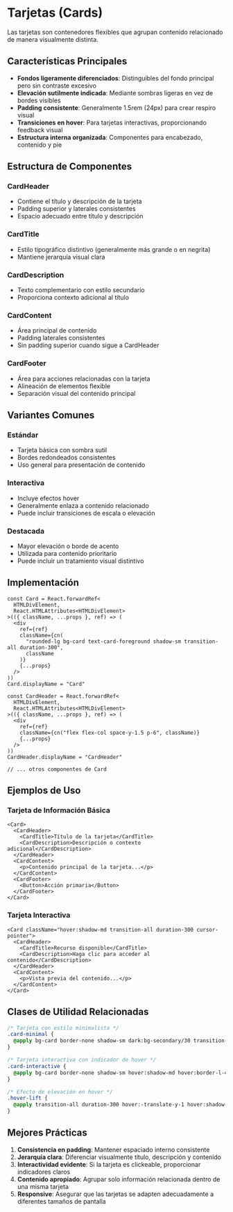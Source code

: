 
# Tarjetas (Cards)

Las tarjetas son contenedores flexibles que agrupan contenido relacionado de manera visualmente distinta.

## Características Principales

- **Fondos ligeramente diferenciados**: Distinguibles del fondo principal pero sin contraste excesivo
- **Elevación sutilmente indicada**: Mediante sombras ligeras en vez de bordes visibles
- **Padding consistente**: Generalmente 1.5rem (24px) para crear respiro visual
- **Transiciones en hover**: Para tarjetas interactivas, proporcionando feedback visual
- **Estructura interna organizada**: Componentes para encabezado, contenido y pie

## Estructura de Componentes

### CardHeader
- Contiene el título y descripción de la tarjeta
- Padding superior y laterales consistentes
- Espacio adecuado entre título y descripción

### CardTitle
- Estilo tipográfico distintivo (generalmente más grande o en negrita)
- Mantiene jerarquía visual clara

### CardDescription
- Texto complementario con estilo secundario
- Proporciona contexto adicional al título

### CardContent
- Área principal de contenido
- Padding laterales consistentes
- Sin padding superior cuando sigue a CardHeader

### CardFooter
- Área para acciones relacionadas con la tarjeta
- Alineación de elementos flexible
- Separación visual del contenido principal

## Variantes Comunes

### Estándar
- Tarjeta básica con sombra sutil
- Bordes redondeados consistentes
- Uso general para presentación de contenido

### Interactiva
- Incluye efectos hover
- Generalmente enlaza a contenido relacionado
- Puede incluir transiciones de escala o elevación

### Destacada
- Mayor elevación o borde de acento
- Utilizada para contenido prioritario
- Puede incluir un tratamiento visual distintivo

## Implementación

```tsx
const Card = React.forwardRef<
  HTMLDivElement,
  React.HTMLAttributes<HTMLDivElement>
>(({ className, ...props }, ref) => (
  <div
    ref={ref}
    className={cn(
      "rounded-lg bg-card text-card-foreground shadow-sm transition-all duration-300",
      className
    )}
    {...props}
  />
))
Card.displayName = "Card"

const CardHeader = React.forwardRef<
  HTMLDivElement,
  React.HTMLAttributes<HTMLDivElement>
>(({ className, ...props }, ref) => (
  <div
    ref={ref}
    className={cn("flex flex-col space-y-1.5 p-6", className)}
    {...props}
  />
))
CardHeader.displayName = "CardHeader"

// ... otros componentes de Card
```

## Ejemplos de Uso

### Tarjeta de Información Básica

```tsx
<Card>
  <CardHeader>
    <CardTitle>Título de la tarjeta</CardTitle>
    <CardDescription>Descripción o contexto adicional</CardDescription>
  </CardHeader>
  <CardContent>
    <p>Contenido principal de la tarjeta...</p>
  </CardContent>
  <CardFooter>
    <Button>Acción primaria</Button>
  </CardFooter>
</Card>
```

### Tarjeta Interactiva

```tsx
<Card className="hover:shadow-md transition-all duration-300 cursor-pointer">
  <CardHeader>
    <CardTitle>Recurso disponible</CardTitle>
    <CardDescription>Haga clic para acceder al contenido</CardDescription>
  </CardHeader>
  <CardContent>
    <p>Vista previa del contenido...</p>
  </CardContent>
</Card>
```

## Clases de Utilidad Relacionadas

```css
/* Tarjeta con estilo minimalista */
.card-minimal {
  @apply bg-card border-none shadow-sm dark:bg-secondary/30 transition-all duration-300 hover:shadow-md;
}

/* Tarjeta interactiva con indicador de hover */
.card-interactive {
  @apply bg-card border-none shadow-sm hover:shadow-md hover:border-l-4 hover:border-l-accent transition-all duration-300;
}

/* Efecto de elevación en hover */
.hover-lift {
  @apply transition-all duration-300 hover:-translate-y-1 hover:shadow-md;
}
```

## Mejores Prácticas

1. **Consistencia en padding**: Mantener espaciado interno consistente
2. **Jerarquía clara**: Diferenciar visualmente título, descripción y contenido
3. **Interactividad evidente**: Si la tarjeta es clickeable, proporcionar indicadores claros
4. **Contenido apropiado**: Agrupar solo información relacionada dentro de una misma tarjeta
5. **Responsive**: Asegurar que las tarjetas se adapten adecuadamente a diferentes tamaños de pantalla
